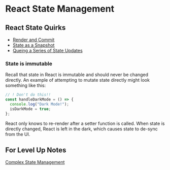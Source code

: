 # React State Management

## React State Quirks

- [Render and Commit](https://react.dev/learn/render-and-commit)
- [State as a Snapshot](https://react.dev/learn/state-as-a-snapshot)
- [Queing a Series of State Updates](https://react.dev/learn/queueing-a-series-of-state-updates)

### State is immutable

Recall that state in React is immutable and should never be changed directly. An example of attempting to mutate state directly might look something like this:

```jsx
// ! Don't do this!!
const handleDarkMode = () => {
  console.log("Dark Mode!");
  isDarkMode = true;
};
```

React only knows to re-render after a setter function is called. When state is directly changed, React is left in the dark, which causes state to de-sync from the UI.

## For Level Up Notes

[Complex State Management](https://pages.git.generalassemb.ly/modular-curriculum-all-courses/react-state-management/updating-complex-state/)
